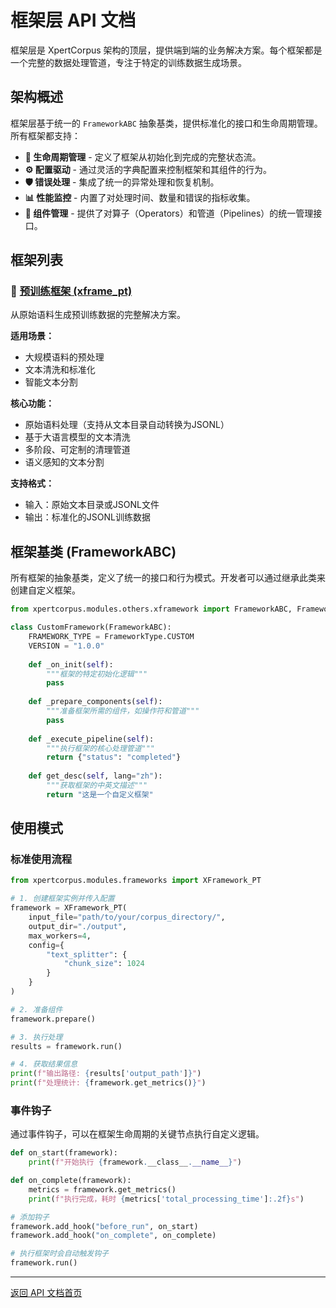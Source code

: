 # 框架层 API 文档

框架层是 XpertCorpus 架构的顶层，提供端到端的业务解决方案。每个框架都是一个完整的数据处理管道，专注于特定的训练数据生成场景。

## 架构概述

框架层基于统一的 `FrameworkABC` 抽象基类，提供标准化的接口和生命周期管理。所有框架都支持：

- **🔄 生命周期管理** - 定义了框架从初始化到完成的完整状态流。
- **⚙️ 配置驱动** - 通过灵活的字典配置来控制框架和其组件的行为。
- **🛡️ 错误处理** - 集成了统一的异常处理和恢复机制。
- **📊 性能监控** - 内置了对处理时间、数量和错误的指标收集。
- **🔌 组件管理** - 提供了对算子（Operators）和管道（Pipelines）的统一管理接口。

## 框架列表

### 🚀 [预训练框架 (xframe_pt)](xframe_pt.md)
从原始语料生成预训练数据的完整解决方案。

**适用场景：**
- 大规模语料的预处理
- 文本清洗和标准化
- 智能文本分割

**核心功能：**
- 原始语料处理（支持从文本目录自动转换为JSONL）
- 基于大语言模型的文本清洗
- 多阶段、可定制的清理管道
- 语义感知的文本分割

**支持格式：**
- 输入：原始文本目录或JSONL文件
- 输出：标准化的JSONL训练数据

## 框架基类 (FrameworkABC)

所有框架的抽象基类，定义了统一的接口和行为模式。开发者可以通过继承此类来创建自定义框架。

```python
from xpertcorpus.modules.others.xframework import FrameworkABC, FrameworkType

class CustomFramework(FrameworkABC):
    FRAMEWORK_TYPE = FrameworkType.CUSTOM
    VERSION = "1.0.0"
    
    def _on_init(self):
        """框架的特定初始化逻辑"""
        pass
    
    def _prepare_components(self):
        """准备框架所需的组件，如操作符和管道"""
        pass
    
    def _execute_pipeline(self):
        """执行框架的核心处理管道"""
        return {"status": "completed"}
    
    def get_desc(self, lang="zh"):
        """获取框架的中英文描述"""
        return "这是一个自定义框架"
```

## 使用模式

### 标准使用流程

```python
from xpertcorpus.modules.frameworks import XFramework_PT

# 1. 创建框架实例并传入配置
framework = XFramework_PT(
    input_file="path/to/your/corpus_directory/",
    output_dir="./output",
    max_workers=4,
    config={
        "text_splitter": {
            "chunk_size": 1024
        }
    }
)

# 2. 准备组件
framework.prepare()

# 3. 执行处理
results = framework.run()

# 4. 获取结果信息
print(f"输出路径: {results['output_path']}")
print(f"处理统计: {framework.get_metrics()}")
```

### 事件钩子

通过事件钩子，可以在框架生命周期的关键节点执行自定义逻辑。

```python
def on_start(framework):
    print(f"开始执行 {framework.__class__.__name__}")

def on_complete(framework):
    metrics = framework.get_metrics()
    print(f"执行完成，耗时 {metrics['total_processing_time']:.2f}s")

# 添加钩子
framework.add_hook("before_run", on_start)
framework.add_hook("on_complete", on_complete)

# 执行框架时会自动触发钩子
framework.run()
```

---

[返回 API 文档首页](../README.md) 